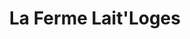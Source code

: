 ---
title: "La Ferme Lait'Loges"
url: /saint-georges-le-gaultier/la-ferme-laitloges/
shop: Hofladen
---